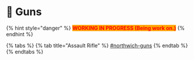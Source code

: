# 🔫 Guns

{% hint style="danger" %}
<mark style="color:red;background-color:orange;">**WORKING IN PROGRESS  (Being work on.)**</mark>
{% endhint %}

{% tabs %}
{% tab title="Assault Rifle" %}
[#northwich-guns](../../mics/server-mods-1.md#northwich-guns "mention")
{% endtab %}
{% endtabs %}

